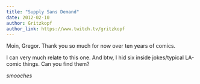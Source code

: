 ```yaml
---
title: "Supply Sans Demand"
date: 2012-02-10
author: Gritzkopf
author_link: https://www.twitch.tv/gritzkopf
---
```


Moin, Gregor. Thank you so much for now over ten years of comics.

I can very much relate to this one. And btw, I hid six inside jokes/typical LA-comic things. Can you find them?

*smooches*
